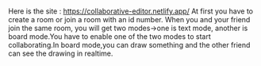 #
Here is the site : https://collaborative-editor.netlify.app/
At first you have to create a room or join a room with an id number.
When you and your friend join the same room, you will get two modes->one is text mode, another is board mode.You have to enable one of the two modes 
to start collaborating.In board mode,you can draw something and the other friend can see the drawing in realtime.

